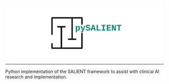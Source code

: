 <p style="text-align: left">
    <img src="logo/logo_3_no_border.svg" alt="pySALIENT" >
    </img>
</p>

****
Python implementation of the SALIENT framework to 
assist with clinical AI research and implementation.

